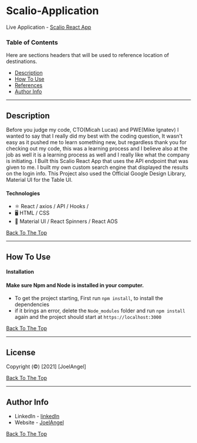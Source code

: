 # Scalio-Application

Live Application - [Scalio React App](https://scalio-react.netlify.app/)

### Table of Contents

Here are sections headers that will be used to reference location of destinations.

- [Description](#description)
- [How To Use](#how-to-use)
- [References](#references)
- [Author Info](#author-info)

---

## Description

Before you judge my code, CTO(Micah Lucas) and PWE(Mike lgnatev) I wanted to say that I really did my best with the coding question, It wasn't easy as it pushed me to learn something new, but regardless thank you for checking out my code, this was a learning process and I believe also at the job as well it is a learning process as well and I really like what the company is initiating. I Built this Scalio React App that uses the API endpoint that was given to me. I built my own custom search engine that displayed the results on the login info. This Project also used the Official Google Design Library, Material UI for the Table UI.

#### Technologies

- ⚛ React / axios / API / Hooks /
- 🖥 HTML / CSS
- 🎨 Material UI / React Spinners / React AOS

[Back To The Top](#Scalio-Application)

---

## How To Use

#### Installation

#### Make sure Npm and Node is installed in your computer.

- To get the project starting, First run `npm install`, to install the dependencies
- if it brings an error, delete the `Node_modules` folder and run `npm install` again and the project should start at `https://localhost:3000`

[Back To The Top](#Scalio-Application)

---

## License

Copyright (©) [2021] [JoelAngel]

[Back To The Top](#Scalio-Application)

---

## Author Info

- LinkedIn - [linkedIn](https://www.linkedin.com/in/joel-angel-4b05141a3/)
- Website - [JoelAngel](https://joelangel.web.app)

[Back To The Top](#Scalio-Application)
